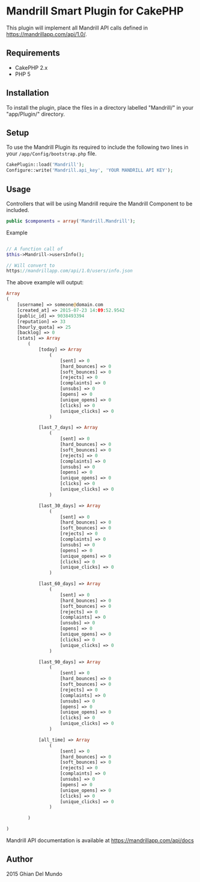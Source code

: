 Mandrill Smart Plugin for CakePHP
========

This plugin will implement all Mandrill API calls defined in https://mandrillapp.com/api/1.0/. 

Requirements
------------

* CakePHP 2.x
* PHP 5

Installation
------------

To install the plugin, place the files in a directory labelled "Mandrill/" in your "app/Plugin/" directory.

Setup
-----

To use the Mandrill Plugin its required to include the following two lines in your `/app/Config/bootstrap.php` file.

```php
CakePlugin::load('Mandrill');
Configure::write('Mandrill.api_key', 'YOUR MANDRILL API KEY');
```

Usage
-----

Controllers that will be using Mandrill require the Mandrill Component to be included.

```php
public $components = array('Mandrill.Mandrill');
```

Example

```php

// A function call of
$this->Mandrill->usersInfo(); 

// Will convert to 
https://mandrillapp.com/api/1.0/users/info.json

````

The above example will output:

```php
Array
(
    [username] => someone@domain.com
    [created_at] => 2015-07-23 14:09:52.9542
    [public_id] => 9038493394
    [reputation] => 33
    [hourly_quota] => 25
    [backlog] => 0
    [stats] => Array
        (
            [today] => Array
                (
                    [sent] => 0
                    [hard_bounces] => 0
                    [soft_bounces] => 0
                    [rejects] => 0
                    [complaints] => 0
                    [unsubs] => 0
                    [opens] => 0
                    [unique_opens] => 0
                    [clicks] => 0
                    [unique_clicks] => 0
                )

            [last_7_days] => Array
                (
                    [sent] => 0
                    [hard_bounces] => 0
                    [soft_bounces] => 0
                    [rejects] => 0
                    [complaints] => 0
                    [unsubs] => 0
                    [opens] => 0
                    [unique_opens] => 0
                    [clicks] => 0
                    [unique_clicks] => 0
                )

            [last_30_days] => Array
                (
                    [sent] => 0
                    [hard_bounces] => 0
                    [soft_bounces] => 0
                    [rejects] => 0
                    [complaints] => 0
                    [unsubs] => 0
                    [opens] => 0
                    [unique_opens] => 0
                    [clicks] => 0
                    [unique_clicks] => 0
                )

            [last_60_days] => Array
                (
                    [sent] => 0
                    [hard_bounces] => 0
                    [soft_bounces] => 0
                    [rejects] => 0
                    [complaints] => 0
                    [unsubs] => 0
                    [opens] => 0
                    [unique_opens] => 0
                    [clicks] => 0
                    [unique_clicks] => 0
                )

            [last_90_days] => Array
                (
                    [sent] => 0
                    [hard_bounces] => 0
                    [soft_bounces] => 0
                    [rejects] => 0
                    [complaints] => 0
                    [unsubs] => 0
                    [opens] => 0
                    [unique_opens] => 0
                    [clicks] => 0
                    [unique_clicks] => 0
                )

            [all_time] => Array
                (
                    [sent] => 0
                    [hard_bounces] => 0
                    [soft_bounces] => 0
                    [rejects] => 0
                    [complaints] => 0
                    [unsubs] => 0
                    [opens] => 0
                    [unique_opens] => 0
                    [clicks] => 0
                    [unique_clicks] => 0
                )

        )

)
````

Mandrill API documentation is available at <a href="https://mandrillapp.com/api/docs">https://mandrillapp.com/api/docs</a>


Author
---------

2015 Ghian Del Mundo
